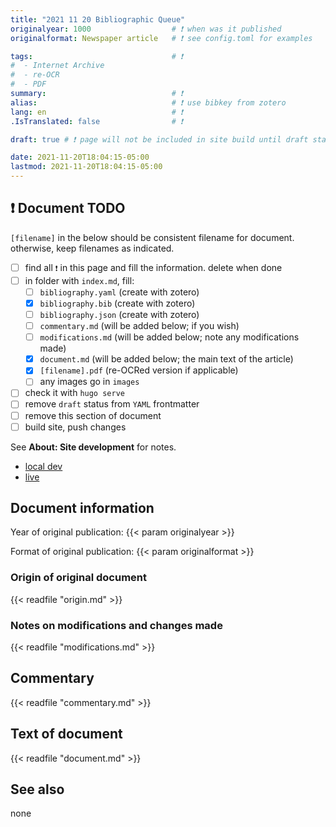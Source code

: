 ```yaml
---
title: "2021 11 20 Bibliographic Queue"
originalyear: 1000					# ❗ when was it published
originalformat: Newspaper article	# ❗ see config.toml for examples

tags:								# ❗
#  - Internet Archive
#  - re-OCR
#  - PDF
summary: 							# ❗
alias: 								# ❗ use bibkey from zotero
lang: en							# ❗
.IsTranslated: false				# ❗

draft: true	# ❗ page will not be included in site build until draft status is changed

date: 2021-11-20T18:04:15-05:00
lastmod: 2021-11-20T18:04:15-05:00
---
```


## ❗ Document TODO

`[filename]` in the below should be consistent filename for document. otherwise, keep filenames as indicated.

- [ ] find all 	`❗` in this page and fill the information. delete when done
- [ ] in folder with `index.md`, fill:
  - [ ] `bibliography.yaml`		(create with zotero)
  - [x] `bibliography.bib` 		(create with zotero)
  - [ ] `bibliography.json` 	(create with zotero)
  - [ ] `commentary.md` 		(will be added below; if you wish)
  - [ ] `modifications.md` 		(will be added below; note any modifications made)
  - [x] `document.md` 			(will be added below; the main text of the article)
  - [x] `[filename].pdf` 		(re-OCRed version if applicable)
  - [ ] any images go in `images`
- [ ] check it with `hugo serve`
- [ ] remove `draft` status from `YAML` frontmatter
- [ ] remove this section of document
- [ ] build site, push changes

See **About: Site development** for notes. 

* [local dev](http://localhost:1313/about/site-development/)
* [live](https://ragynotes.github.io/about/site-development/)


## Document information

Year of original publication: {{< param originalyear >}}

Format of original publication:  {{< param originalformat >}}

### Origin of original document

{{< readfile "origin.md" >}}

### Notes on modifications and changes made	

{{< readfile "modifications.md" >}}

## Commentary

{{< readfile "commentary.md" >}}

## Text of document	

{{< readfile "document.md" >}}

## See also

none












